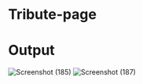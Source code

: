 # Tribute-page
# Output
![Screenshot (185)](https://user-images.githubusercontent.com/126415128/235501427-0b174525-7f6f-43fa-882e-7bd4385c11e4.png)
![Screenshot (187)](https://user-images.githubusercontent.com/126415128/235501442-98f45b9f-f410-4b97-9d49-2c54d97bce24.png)
